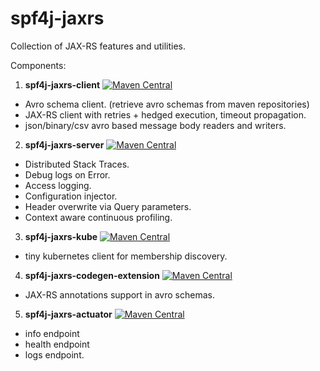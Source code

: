 # spf4j-jaxrs
Collection of JAX-RS features and utilities.

Components:

 1. **spf4j-jaxrs-client** [![Maven Central](https://maven-badges.herokuapp.com/maven-central/org.spf4j/spf4j-jaxrs-client/badge.svg)](https://maven-badges.herokuapp.com/maven-central/org.spf4j/spf4j-jaxrs-client/)

  * Avro schema client. (retrieve avro schemas from maven repositories)
  * JAX-RS client with retries + hedged execution, timeout propagation.
  * json/binary/csv avro based message body readers and writers.

 2. **spf4j-jaxrs-server** [![Maven Central](https://maven-badges.herokuapp.com/maven-central/org.spf4j/spf4j-jaxrs-server/badge.svg)](https://maven-badges.herokuapp.com/maven-central/org.spf4j/spf4j-jaxrs-server/)

  * Distributed Stack Traces.
  * Debug logs on Error.
  * Access logging.
  * Configuration injector.
  * Header overwrite via Query parameters.
  * Context aware continuous profiling.

 3. **spf4j-jaxrs-kube** [![Maven Central](https://maven-badges.herokuapp.com/maven-central/org.spf4j/spf4j-jaxrs-kube/badge.svg)](https://maven-badges.herokuapp.com/maven-central/org.spf4j/spf4j-jaxrs-kube/)
   
  * tiny kubernetes client for membership discovery.

 4. **spf4j-jaxrs-codegen-extension** [![Maven Central](https://maven-badges.herokuapp.com/maven-central/org.spf4j/spf4j-jaxrs-codegen-extension/badge.svg)](https://maven-badges.herokuapp.com/maven-central/org.spf4j/spf4j-jaxrs-codegen-extension/)

  * JAX-RS annotations support in avro schemas.

 5. **spf4j-jaxrs-actuator** [![Maven Central](https://maven-badges.herokuapp.com/maven-central/org.spf4j/spf4j-jaxrs-actuator/badge.svg)](https://maven-badges.herokuapp.com/maven-central/org.spf4j/spf4j-jaxrs-actuator/)

  * info endpoint
  * health endpoint
  * logs endpoint.

